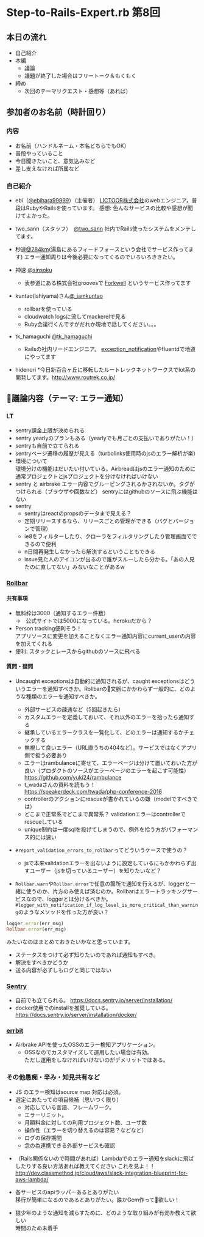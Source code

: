 # Step-to-Rails-Expert.rb 第8回
## 本日の流れ
+ 自己紹介
+ 本編
  * 議論
  * 議題が終了した場合はフリートーク＆もくもく
+ 締め
  + 次回のテーマリクエスト・感想等（あれば）

## 参加者のお名前（時計回り）
### 内容
* お名前（ハンドルネーム・本名どちらでもOK）
* 普段やっていること
* 今日聞きたいこと、意気込みなど
* 差し支えなければ所属など

### 自己紹介
* ebi（[@ebihara99999](https://twitter.com/ebihara99999)）（主催者）
[LICTOOR株式会社](http://lictoor.com)のwebエンジニア。普段はRubyやRailsを使っています。
感想: 色んなサービスの比較や感想が聞けてよかった。

* two_sann（スタッフ）　[@two_sann](https://twitter.com/two_sann)
社内でRails使ったシステムをメンテしてます。

* 秒速[@284km](https://twitter.com/284km)(湯島にあるフィードフォースという会社でサービス作ってます)
エラー通知周りは今後必要になってくるのでいろいろききたい。

* 神速 [@sinsoku](htts://github.com/sinsoku)
  * 表参道にある株式会社groovesで [Forkwell](https://forkwell.com) というサービス作ってます

* kuntao(ishiyama)さん[@_iamkuntao](https://twitter.com/_iamkuntao)
    * rollbarを使っている
    * cloudwatch logsに流してmackerelで見る
    * Ruby会議行くんですがだれか現地で話してください。。。

* tk_hamaguchi [@tk_hamaguchi](https://twitter.com/tk_hamaguchi)
    * Railsの社内リードエンジニア。 [exception_notification](https://github.com/smartinez87/exception_notification)やfluentdで地道にやってます

* hidenori 
  *今日新百合ヶ丘に移転したルートレックネットワークスでIot系の開発してます。http://www.routrek.co.jp/

## 議論内容（テーマ: エラー通知）

### LT
- sentry課金上限が決められる
- sentry yearlyのプランもある（yearlyでも月ごとの支払いでありがたい！）
- sentryも自前で立てられる
- sentryページ遷移の履歴が見える（turbolinks使用時のjsのエラー解析が楽）
- 環境について  
環境分けの機能はだいたい付いている。Airbreadはjsのエラー通知のために通常プロジェクトとjsプロジェクトを分けなければいけない
- sentry と airbrake
エラー内容でグルーピングされるかされないか。タグがつけられる（ブラウザや回数など）
sentryにはgithubのソースに飛ぶ機能はない
- sentry
  - sentryはreactのpropsのデータまで見える？
  - 定期リリースするなら、リリースごとの管理ができる（バグとバージョンで管理）
  - ie8をフィルターしたり、クローラをフィルタリングしたり管理画面でできるので便利
  - n日間再発生しなかったら解決するということもできる
  - issue見た人のアイコンが出るので誰がスルーしたら分かる。「あの人見たのに直してない」みないなことがあるw

### [Rollbar](https://rollbar.com)
#### 共有事項

- 無料枠は3000（通知するエラー件数）  
→　公式サイトでは5000になっている。herokuだから？
- Person tracking便利そう！  
アプリソースに変更を加えることなくエラー通知内容にcurrent_userの内容を加えてくれる
- 便利: スタックとレースからgithubのソースに飛べる

#### 質問・疑問

- Uncaught exceptionsは自動的に通知されるが、caught exceptionsはどういうエラーを通知すべきか。Rollbarの文脈にかかわらず一般的に、どのような種類のエラーを通知すべきか。
  - 外部サービスの疎通など（5回起きたら）
  - カスタムエラーを定義しておいて、それ以外のエラーを拾ったら通知する
  - 継承しているエラークラスを一覧化して、どのエラーは通知するかチェックする
  - 無視して良いエラー（URL直うちの404など）。サービスではなくアプリ側で扱う必要あり
  - エラーはrambulanceに寄せて、エラーページは分けて置いておいた方が良い（プロダクトのソースがエラーページのエラーを起こす可能性）
  https://github.com/yuki24/rambulance
  - t_wadaさんの資料を読もう！  
  https://speakerdeck.com/twada/php-conference-2016
  - controllerのアクションにrescueが書かれているの嫌（modelですべきでは）
  - どこまで正常系でどこまで異常系？
  validationエラーはcontrollerでrescueしている
  - unique制約は一度sqlを投げてしまうので、例外を拾う方がパフォーマンス的には速い

- `#report_validation_errors_to_rollbar`ってどういうケースで使うの？
  - jsで本来validationエラーを出ないように設定しているにもかかわらず出すユーザー（jsを切っているユーザー）を知りたいなど？


- `Rollbar.warn`や`Rollbar.error`で任意の箇所で通知を行えるが、loggerと一緒に使うのか、片方のみ使えば済むのか。Rollbarはエラートラッキングサービスなので、loggerとは分けるべきか。`#logger_with_notification_if_log_level_is_more_critical_than_warning`のようなメソッドを作った方が良い？
```ruby
logger.error(err_msg)
Rollbar.error(err_msg)
```
みたいなのはまとめておきたいかなと思っています。

  - ステータスをつけて必ず知りたいのであれば通知もすべき。
  - 解決をすべきかどうか
  - 送る内容が必ずしもログと同じではない

### [Sentry](https://sentry.io/welcome/)
- 自前でも立てられる。
https://docs.sentry.io/server/installation/
- docker使用でのinstallを推奨している。
https://docs.sentry.io/server/installation/docker/

### [errbit](https://errbit.com)
* Airbrake APIを使ったOSSのエラー検知アプリケーション。  
  - OSSなのでカスタマイズして運用したい場合は有効。  
  ただし運用をしなければいけないのがデメリットではある。

### その他愚痴・辛み・知見共有など
- JS のエラー検知はsource map 対応は必須。
- 選定にあたっての項目候補（思いつく限り）
  * 対応している言語、フレームワーク。
  * エラーリミット。
  * 月額料金に対しての利用プロジェクト数、ユーザ数
  * 操作性（エラーを切り替えるのは容易？などなど）
  * ログの保存期間
  * 念の為連携できる外部サービスも確認

+ （Rails関係ないので時間があれば）Lambdaでのエラー通知をslackに飛ばしたりする良い方法あれば教えてください
これを見よ！！
http://dev.classmethod.jp/cloud/aws/slack-integration-blueprint-for-aws-lambda/

- 各サービスのapiラッパーあるとありがたい  
移行が簡単になるのであるとありがたい。誰かGem作って欲しい！

+ 狼少年のような通知を減らすために、どのような取り組みが有効か教えて欲しい  
時間のため未着手